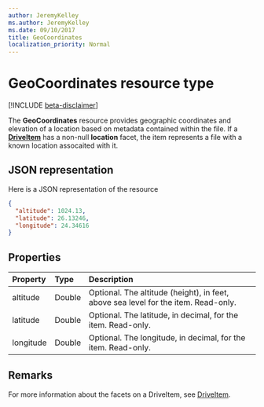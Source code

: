 ```yaml
---
author: JeremyKelley
ms.author: JeremyKelley
ms.date: 09/10/2017
title: GeoCoordinates
localization_priority: Normal
---
```

# GeoCoordinates resource type

[!INCLUDE [beta-disclaimer](../../includes/beta-disclaimer.md)]

The **GeoCoordinates** resource provides geographic coordinates and elevation of a location based on metadata contained within the file.
If a [**DriveItem**](driveitem.md) has a non-null **location** facet, the item represents a file with a known location assocaited with it.

## JSON representation

Here is a JSON representation of the resource

<!-- {
  "blockType": "resource",
  "optionalProperties": [

  ],
  "@odata.type": "microsoft.graph.geoCoordinates"
}-->

```json
{
  "altitude": 1024.13,
  "latitude": 26.13246,
  "longitude": 24.34616
}
```

## Properties

| Property  | Type   | Description
|:----------|:-------|:--------------------------------------------------------
| altitude  | Double | Optional. The altitude (height), in feet,  above sea level for the item. Read-only.
| latitude  | Double | Optional. The latitude, in decimal, for the item. Read-only.
| longitude | Double | Optional. The longitude, in decimal, for the item. Read-only.

## Remarks

For more information about the facets on a DriveItem, see [DriveItem](driveitem.md).

<!--
{
  "type": "#page.annotation",
  "description": "The location facet provides geographic location related properties for an item",
  "keywords": "location,geographic,item,onedrive",
  "section": "documentation",
  "tocPath": "Facets/Location",
  "suppressions": []
}
-->
